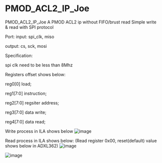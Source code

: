 # PMOD_ACL2_IP_Joe
PMOD_ACL2_IP_Joe
A PMOD ACL2 ip without FIFO/brust read
Simple write & read with SPI protocol

Port: 
input:  spi_clk, miso

output: cs, sck, mosi

Specification:

spi clk need to be less than 8Mhz

Registers offset shows below:

reg0[0]	load;

reg1[7:0]	instruction;

reg2[7:0]	regsiter address;

reg3[7:0]	data write;

reg4[7:0]	data read;


Write process in ILA shows below
![image](https://user-images.githubusercontent.com/102744628/179319117-75381ef5-71a9-4c3b-afc9-8df2b577546d.png)

Read process in ILA shows below:
(Read register 0x00, reset(default) value shows below in ADXL362)
![image](https://user-images.githubusercontent.com/102744628/179319374-a3c6399f-d139-4607-9090-14f406103fc0.png)

![image](https://user-images.githubusercontent.com/102744628/179319226-86b44868-caba-4cc0-8c25-fce86ce21fb9.png)

